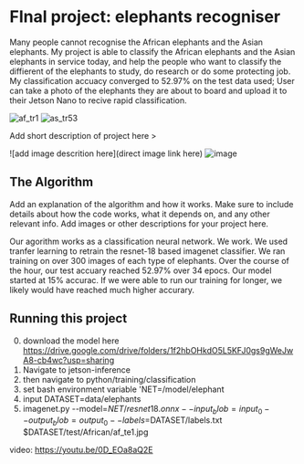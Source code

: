 # FInal project: elephants recogniser
Many people cannot recognise the African elephants and the Asian elephants. My project is able to classify the African elephants and the Asian elephants in service today, and help the people who want to classify the diffierent of the elephants to study, do research or do some protecting job. My classification accuacy converged to 52.97% on the test data used; User can take a photo of the elephants they are about to board and upload it to their Jetson Nano to recive rapid classification. 

![af_tr1](https://github.com/user-attachments/assets/e490be70-5d1e-4268-8cbd-8fe29cf6e071)
![as_tr53](https://github.com/user-attachments/assets/0ed11b83-6730-4ee4-801e-1ad5689b233a)


Add short description of project here > 

![add image descrition here](direct image link here)
![image](https://github.com/user-attachments/assets/c43fe7d4-e4e8-475e-b067-293cd12fcd49)

## The Algorithm

Add an explanation of the algorithm and how it works. Make sure to include details about how the code works, what it depends on, and any other relevant info. Add images or other descriptions for your project here. 

Our agorithm works as a classification neural network. We work. We used tranfer learning to retrain the resnet-18 based imagenet classifier. We ran training on over 300 images of each type of elephants. Over the course of the hour, our test accuary reached 52.97% over 34 epocs. Our model started at 15% accurac. If we were able to run our training for longer, we likely would have reached much higher accurary.
## Running this project
0. download the model here https://drive.google.com/drive/folders/1f2hbOHkdO5L5KFJ0gs9gWeJwA8-cb4wc?usp=sharing
1. Navigate to jetson-inference
3. then navigate to python/training/classification
4. set bash environment variable 'NET=/model/elephant
5. input DATASET=data/elephants
6. imagenet.py --model=$NET/resnet18.onnx --input_blob=input_0 --output_blob=output_0 --labels=$DATASET/labels.txt $DATASET/test/African/af_te1.jpg

video: https://youtu.be/0D_EOa8aQ2E
